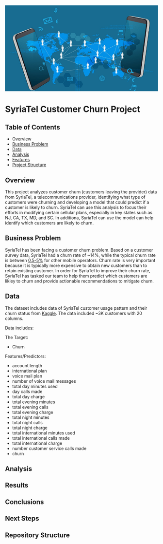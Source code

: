![mobile_network](./images/mobile_network.png)

# SyriaTel Customer Churn Project

## Table of Contents
* [Overview](#overview)
* [Business Problem](#business-problem)
* [Data](#data-sources-and-understanding)
* [Analysis](#analysis)
* [Features](#features)
* [Project Structure](#project-structure)


## Overview
This project analyzes customer churn (customers leaving the provider) data from SyriaTel, a telecommunications provider, identifying what type of customers were churning and developing a model that could predict if a customer is likely to churn. SyriaTel can use this analysis to focus their efforts in modifying certain cellular plans, especially in key states such as NJ, CA, TX, MD, and SC. In additiona, SyriaTel can use the model can help identify which customers are likely to churn.

## Business Problem
SyriaTel has been facing a customer churn problem. Based on a customer survey data, SyriaTel had a churn rate of ~14%, while the typical churn rate is between [0.5-5%](https://stlpartners.com/research/telco-economics-mobile-churn-rates-and-reduction-strategies/) for other mobile operators. Churn rate is very important because it is typically more expensive to obtain new customers than to retain existing customer. In order for SyriaTel to improve their churn rate, SyriaTel has tasked our team to help them predict which customers are likley to churn and provide actionable recommendations to mitigate churn.

## Data 

The dataset includes data of SyriaTel customer usage pattern and their churn status from [Kaggle](https://www.kaggle.com/becksddf/churn-in-telecoms-dataset). The data included ~3K customers with 20 columns.

Data includes:

The Target:
* Churn

Features/Predictors:
* account length
* international plan
* voice mail plan
* number of voice mail messages
* total day minutes used
* day calls made
* total day charge
* total evening minutes
* total evening calls
* total evening charge
* total night minutes
* total night calls
* total night charge
* total international minutes used
* total international calls made
* total international charge
* number customer service calls made
* churn

## Analysis

## Results

## Conclusions

## Next Steps

## Repository Structure
